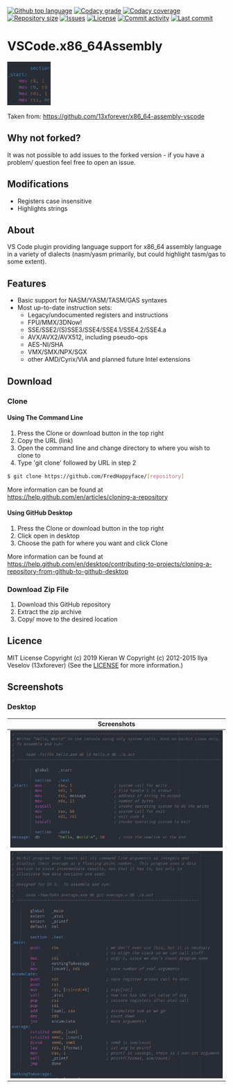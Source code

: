 <p float="left">
<a href="../../"><img src="https://img.shields.io/github/languages/top/FredHappyface/VSCode.x86_64Assembly.svg?style=flat-square" alt="Github top language"></a>
<a href="https://www.codacy.com/manual/FredHappyface/VSCode.x86_64Assembly"><img src="https://img.shields.io/codacy/grade/[codacy-proj-id].svg?style=flat-square" alt="Codacy grade"></a>
<a href="https://www.codacy.com/manual/FredHappyface/VSCode.x86_64Assembly"><img src="https://img.shields.io/codacy/coverage/[codacy-proj-id].svg?style=flat-square" alt="Codacy coverage"></a>
<a href="../../"><img src="https://img.shields.io/github/repo-size/FredHappyface/VSCode.x86_64Assembly.svg?style=flat-square" alt="Repository size"></a>
<a href="../../issues"><img src="https://img.shields.io/github/issues/FredHappyface/VSCode.x86_64Assembly.svg?style=flat-square" alt="Issues"></a>
<a href="/LICENSE.md"><img src="https://img.shields.io/github/license/FredHappyface/VSCode.x86_64Assembly.svg?style=flat-square" alt="License"></a>
<a href="../../commits/master"><img src="https://img.shields.io/github/commit-activity/m/FredHappyface/VSCode.x86_64Assembly.svg?style=flat-square" alt="Commit activity"></a>
<a href="../../commits/master"><img src="https://img.shields.io/github/last-commit/FredHappyface/VSCode.x86_64Assembly.svg?style=flat-square" alt="Last commit"></a>
</p>

# VSCode.x86_64Assembly

<img src="logo.png" alt="Project Icon" width="100">

Taken from: https://github.com/13xforever/x86_64-assembly-vscode

## Why not forked?
It was not possible to add issues to the forked version - if you have a problem/
question feel free to open an issue.

## Modifications
- Registers case insensitive
- Highlights strings

## About
VS Code plugin providing language support for x86_64 assembly language in a variety of dialects (nasm/yasm primarily, but could highlight tasm/gas to some extent).

## Features
- Basic support for NASM/YASM/TASM/GAS syntaxes
- Most up-to-date instruction sets:
	- Legacy/undocumented registers and instructions
	- FPU/MMX/3DNow!
	- SSE/SSE2/(S)SSE3/SSE4/SSE4.1/SSE4.2/SSE4.a
	- AVX/AVX2/AVX512, including pseudo-ops
	- AES-NI/SHA
	- VMX/SMX/NPX/SGX
	- other AMD/Cyrix/VIA and planned future Intel extensions


## Download
### Clone
#### Using The Command Line
1. Press the Clone or download button in the top right
2. Copy the URL (link)
3. Open the command line and change directory to where you wish to
clone to
4. Type 'git clone' followed by URL in step 2
```bash
$ git clone https://github.com/FredHappyface/[repository]
```

More information can be found at
<https://help.github.com/en/articles/cloning-a-repository>

#### Using GitHub Desktop
1. Press the Clone or download button in the top right
2. Click open in desktop
3. Choose the path for where you want and click Clone

More information can be found at
<https://help.github.com/en/desktop/contributing-to-projects/cloning-a-repository-from-github-to-github-desktop>

### Download Zip File

1. Download this GitHub repository
2. Extract the zip archive
3. Copy/ move to the desired location


## Licence
MIT License
Copyright (c) 2019 Kieran W
Copyright (c) 2012-2015 Ilya Veselov (13xforever)
(See the [LICENSE](/LICENSE.md) for more information.)


## Screenshots

### Desktop
|Screenshots                                                                                  |
|:-:                                                                                          |
|<img src="readme-assets/screenshots/desktop/screenshot-1.png" alt="Screenshot 1" width="600">|
|<img src="readme-assets/screenshots/desktop/screenshot-2.png" alt="Screenshot 2" width="600">|
